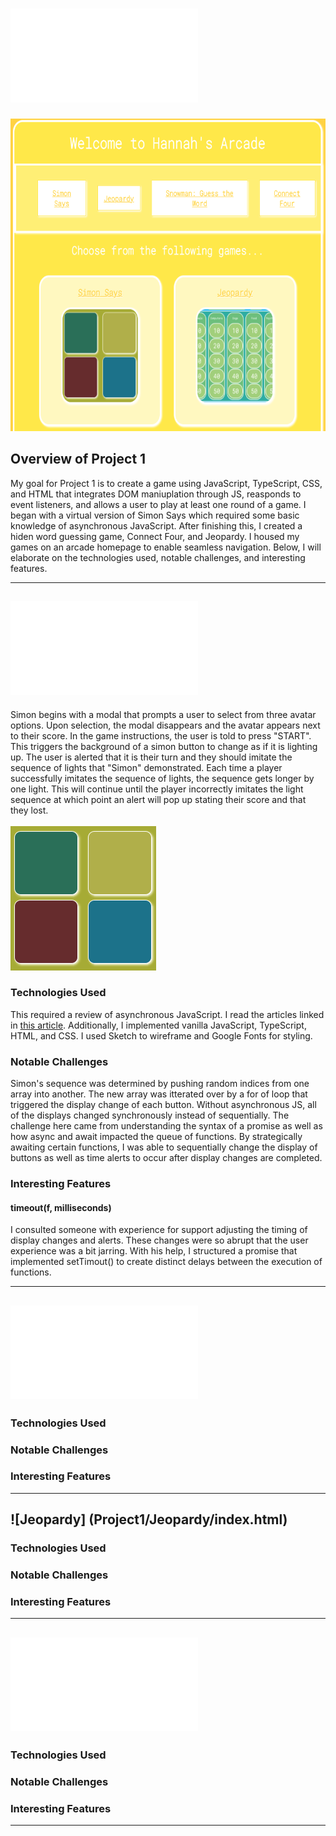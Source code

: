 # ![Hannah's Arcade](index.html) <br>
<img src="homepageinterfaceimg.png" alt="homepage image" width="600" height="500" />

## Overview of Project 1 <br>
My goal for Project 1 is to create a game using JavaScript, TypeScript, CSS, and HTML that integrates DOM maniuplation through JS, reasponds to event listeners, and allows a user to play at least one round of a game. I began with a virtual version of Simon Says which required some basic knowledge of asynchronous JavaScript. After finishing this, I created a hiden word guessing game, Connect Four, and Jeopardy. I housed my games on an arcade homepage to enable seamless navigation. Below, I will elaborate on the technologies used, notable challenges, and interesting features. <br>

***

## ![Simon](Project1/Simon/index.html) <br>
Simon begins with a modal that prompts a user to select from three avatar options. Upon selection, the modal disappears and the avatar appears next to their score. In the game instructions, the user is told to press "START". This triggers the background of a simon button to change as if it is lighting up. The user is alerted that it is their turn and they should imitate the sequence of lights that "Simon" demonstrated. Each time a player successfully imitates the sequence of lights, the sequence gets longer by one light. This will continue until the player incorrectly imitates the light sequence at which point an alert will pop up stating their score and that they lost. <br>
<br>
![Simon Interface](Project1/Simon/interfaceimg.png)

### Technologies Used <br>
This required a review of asynchronous JavaScript. I read the articles linked in [this article](https://developer.mozilla.org/en-US/docs/Learn/JavaScript/Asynchronous). Additionally, I implemented vanilla JavaScript, TypeScript, HTML, and CSS.  I used Sketch to wireframe and Google Fonts for styling. <br>

### Notable Challenges <br>
Simon's sequence was determined by pushing random indices from one array into another. The new array was itterated over by a for of loop that triggered the display change of each button. Without asynchronous JS, all of the displays changed synchronously instead of sequentially. The challenge here came from understanding the syntax of a promise as well as how async and await impacted the queue of functions. By strategically awaiting certain functions, I was able to sequentially change the display of buttons as well as time alerts to occur after display changes are completed. <br>

### Interesting Features <br>
#### timeout(f, milliseconds) <br>
I consulted someone with experience for support adjusting the timing of display changes and alerts. These changes were so abrupt that the user experience was a bit jarring. With his help, I structured a promise that implemented setTimout() to create distinct delays between the execution of functions. <br>

***

## ![Snowman: Guess the Hidden Word](Project1/Snowman/index.html) <br>
### Technologies Used <br>
### Notable Challenges <br>
### Interesting Features <br>

***

## ![Jeopardy] (Project1/Jeopardy/index.html) <br>
### Technologies Used <br>
### Notable Challenges <br>
### Interesting Features <br>

***

## ![Connect Four](Project1/ConnectFour/index.html) <br>
### Technologies Used <br>
### Notable Challenges <br>
### Interesting Features <br>

***